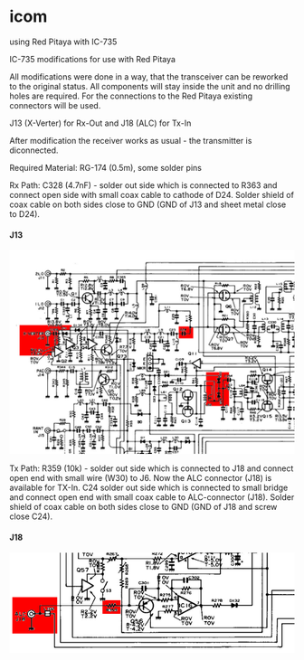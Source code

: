 # icom
using Red Pitaya with IC-735

IC-735 modifications for use with Red Pitaya

All modifications were done in a way, that the transceiver can be 
reworked to the original status. All components will stay inside the 
unit and no drilling holes are required. For the connections to the 
Red Pitaya existing connectors will be used. 

J13 (X-Verter) for Rx-Out and 
J18 (ALC) for Tx-In 

After modification the receiver works as usual - the transmitter is 
diconnected.

Required Material: RG-174 (0.5m), some solder pins 

Rx Path:
C328 (4.7nF) - solder out side which is connected to R363 and connect
open side with small coax cable to cathode of D24. Solder shield of coax
cable on both sides close to GND (GND of J13 and sheet metal close to 
D24).  

#### J13
![J13](pics/J13.jpg)

Tx Path:
R359 (10k) - solder out side which is connected to J18 and 
connect open end with small wire (W30) to J6. Now the ALC connector (J18) 
is available for TX-In. C24 solder out side which is connected to small
bridge and connect open end with small coax cable to ALC-connector (J18).
Solder shield of coax cable on both sides close to GND (GND of J18 and
screw close C24).

#### J18
![J18](pics/J18.jpg)
